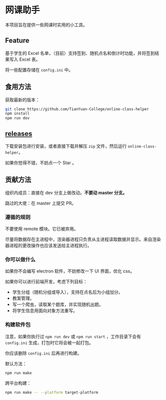 # 网课助手
本项目旨在提供一些网课时实用的小工具。

## Feature
基于学生的 Excel 名单，（目前）支持签到、随机点名和倒计时功能，并将签到结果写入 Excel 表。

将一些配置存储在 `config.ini` 中。

## 食用方法

获取最新的版本：

```sh
git clone https://github.com/TianYuan-College/online-class-helper
npm install
npm run dev
```

## [releases](https://github.com/TianYuan-College/online-class-helper/releases)

下载安装包进行安装，或者直接下载并解压 `zip` 文件，然后运行 `online-class-helper`。

如果你觉得不错，不妨点一个 Star 。

## 贡献方法

组织内成员：直接在 dev 分支上做改动。**不要动 master 分支。**

路过的大佬：在 master 上提交 PR。

### 遵循的规则

不要使用 remote 模块。它已被弃用。

尽量将数据存在主进程中，渲染器进程只负责从主进程读取数据并显示。来自渲染器进程的更改操作也应该发送给主进程执行。

### 你可以做什么

如果你不会编写 electron 软件，不妨修改一下 UI 界面，优化 css。

如果你可以进行前端开发，考虑下列目标：

- 学生分组（随机分组或导入），支持在点名后为小组加分。
- 教案管理。
- 写一个爬虫，读取某个题库，并实现随机出题。
- 将学生信息用面向对象方法重写。

### 构建软件包

注意，如果你执行过 `npm run dev` 或 `npm run start` ，工作目录下会有 `config.ini` 生成，打包时它将会被一起打包。

你应该删除 `config.ini` 后再进行构建。

默认方法：

```sh
npm run make
```

跨平台构建：

```sh
npm run make -- --platform target-platform
```
